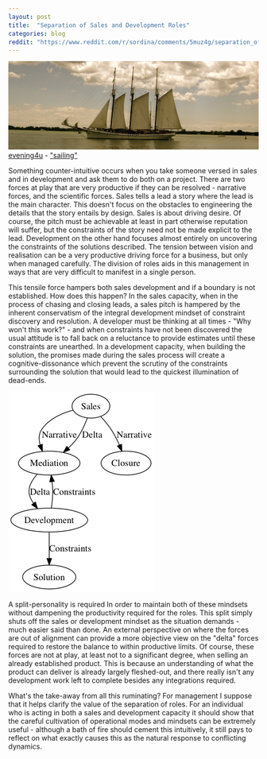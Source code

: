 ```yaml
---
layout: post
title:  "Separation of Sales and Development Roles"
categories: blog
reddit: "https://www.reddit.com/r/sordina/comments/5muz4g/separation_of_sales_and_development_roles_bows/"
---
```


<p class="attribution">
	<img src="/images/sales-separation/5344139585_efa0422989_b.jpg" class="image fit" />
	<a href="https://www.flickr.com/photos/grubbyguy/">evening4u</a> -
	<a href="https://www.flickr.com/photos/grubbyguy/5344139585/in/photolist-99f7vF-74izu6-4Y5G1Q-eg4GZU-4Y1rir-4RHYZR-dRd41w-3ytGNA-6X6kYY-2XZCvR-4RMQqG-ig7Ec-4RHZNg-cWM9so-4RHYia-2tj1b6-bXoaZU-6x91KP-e6EDv-fMd87r-fyAGxy-6Tb563-8RGGeS-ejywU3-6DvUwd-D7YeX-cR3eRf-4Y5G9A-8zmRxF-ejsPWp-pfp2-ejyxm1-6zvpoZ-8n1AHz-cR3gAy-9ZNLWS-9gq1Lx-716EYp-ejyxXq-6wa8jS-vgyQaq-7zjaE6-fk8nXX-ab9NnB-athsQN-8u7tTM-8u7typ-7zo4M9-ztp8tr-5fweQk">"sailing"</a>
</p>

Something counter-intuitive occurs when you take someone versed in sales
and in development and ask them to do both on a project. There are two forces
at play that are very productive if they can be resolved - narrative forces, and
the scientific forces. Sales tells a lead a story where the lead is the main character.
This doesn't focus on the obstacles to engineering the details that the story
entails by design. Sales is about driving desire. Of course, the pitch must be achievable
at least in part otherwise reputation will suffer, but the constraints of the story need
not be made explicit to the lead. Development on the other hand focuses almost entirely
on uncovering the constraints of the solutions described. The tension between vision
and realisation can be a very productive driving force for a business, but only when
managed carefully. The division of roles aids in this management in ways that are very
difficult to manifest in a single person.

<!--more-->

This tensile force hampers both sales development and if a boundary is not established.
How does this happen? In the sales capacity, when in the process of chasing and
closing leads, a sales pitch is hampered by the inherent conservatism of the integral
development mindset of constraint discovery and resolution. A developer must be thinking
at all times - "Why won't this work?" - and when constraints have not been discovered
the usual attitude is to fall back on a reluctance to provide estimates until these
constraints are unearthed. In a development capacity, when building the solution,
the promises made during the sales process will create a cognitive-dissonance which
prevent the scrutiny of the constraints surrounding the solution that would lead to
the quickest illumination of dead-ends.

<!--

digraph {
	Sales;
	Development;
	Mediation;
	Closure;
	Solution;
	Sales       -> Closure     [label="Narrative"];
	Development -> Solution    [label="Constraints"];
	Sales       -> Mediation   [label="Narrative"];
	Development -> Mediation   [label="Constraints"];
	Sales       -> Mediation   [label="Delta"];
	Mediation   -> Development [label="Delta"];
}

-->

![](/images/sales-separation/dot_25531.png)

A split-personality is required
In order to maintain both of these mindsets without dampening the productivity required
for the roles. This split simply shuts off the sales or
development mindset as the situation demands - much easier said than done.
An external perspective on where the forces are out of alignment can provide a more
objective view on the "delta" forces required to restore the balance to within productive
limits. Of course, these forces are not at play, at least not to a significant degree, when
selling an already established product. This is because an understanding of what the
product can deliver is already largely fleshed-out, and there really isn't any development
work left to complete besides any integrations required.

What's the take-away from all this ruminating? For management I suppose that it
helps clarify the value of the separation of roles. For an individual who is acting
in both a sales and development capacity it should show that the careful cultivation
of operational modes and mindsets can be extremely useful - although a bath of fire
should cement this intuitively, it still pays to reflect on what exactly causes this
as the natural response to conflicting dynamics.
